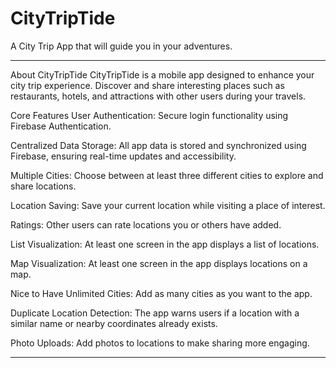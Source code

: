 # CityTripTide
A City Trip App that will guide you in your adventures.

<hr>
About CityTripTide
CityTripTide is a mobile app designed to enhance your city trip experience. Discover and share interesting places such as restaurants, hotels, and attractions with other users during your travels.


Core Features
User Authentication:
Secure login functionality using Firebase Authentication.


Centralized Data Storage:
All app data is stored and synchronized using Firebase, ensuring real-time updates and accessibility.


Multiple Cities:
Choose between at least three different cities to explore and share locations.


Location Saving:
Save your current location while visiting a place of interest.


Ratings:
Other users can rate locations you or others have added.


List Visualization:
At least one screen in the app displays a list of locations.


Map Visualization:
At least one screen in the app displays locations on a map.


Nice to Have
Unlimited Cities:
Add as many cities as you want to the app.


Duplicate Location Detection:
The app warns users if a location with a similar name or nearby coordinates already exists.


Photo Uploads:
Add photos to locations to make sharing more engaging.


<hr>